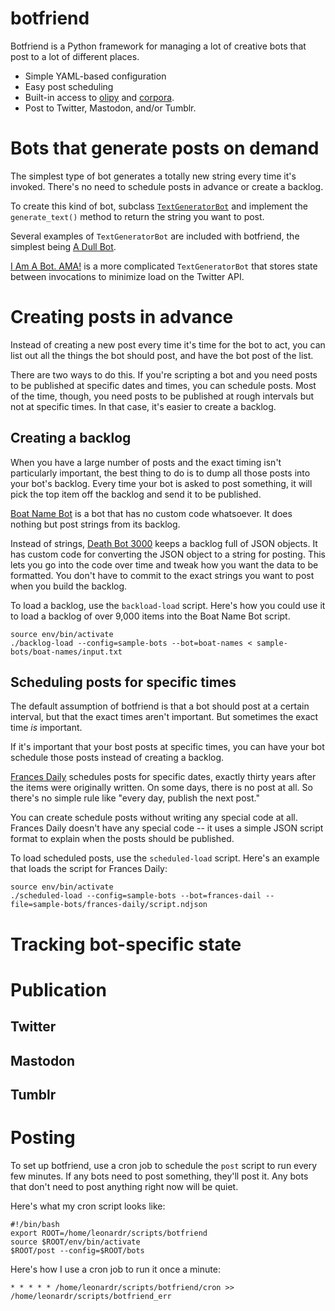 # botfriend

Botfriend is a Python framework for managing a lot of creative bots that
post to a lot of different places.

* Simple YAML-based configuration
* Easy post scheduling
* Built-in access to [olipy](https://github.com/leonardr/olipy) and
  [corpora](https://github.com/dariusk/corpora/).
* Post to Twitter, Mastodon, and/or Tumblr.

# Bots that generate posts on demand

The simplest type of bot generates a totally new string every time
it's invoked. There's no need to schedule posts in advance or create a
backlog.

To create this kind of bot, subclass
[`TextGeneratorBot`](https://github.com/leonardr/botfriend/blob/master/bot.py)
and implement the `generate_text()` method to return the string you
want to post.

Several examples of `TextGeneratorBot` are included with botfriend,
the simplest being [A Dull
Bot](https://github.com/leonardr/botfriend/tree/master/sample-bots/a-dull-bot).

[I Am A
Bot. AMA!](https://github.com/leonardr/botfriend/tree/master/sample-bots/ama)
is a more complicated `TextGeneratorBot` that stores state between
invocations to minimize load on the Twitter API.

# Creating posts in advance

Instead of creating a new post every time it's time for the bot to
act, you can list out all the things the bot should post, and have the
bot post of the list.

There are two ways to do this. If you're scripting a bot and you need
posts to be published at specific dates and times, you can schedule
posts. Most of the time, though, you need posts to be published at
rough intervals but not at specific times. In that case, it's easier
to create a backlog.

## Creating a backlog

When you have a large number of posts and the exact timing isn't
particularly important, the best thing to do is to dump all those
posts into your bot's backlog. Every time your bot is asked to post
something, it will pick the top item off the backlog and send it to be
published.

[Boat Name
Bot](https://github.com/leonardr/botfriend/tree/master/sample-bots/boat-names)
is a bot that has no custom code whatsoever. It does nothing but post
strings from its backlog.

Instead of strings, [Death Bot
3000](https://github.com/leonardr/botfriend/tree/master/sample-bots/roller-derby)
keeps a backlog full of JSON objects. It has custom code for
converting the JSON object to a string for posting. This lets you go
into the code over time and tweak how you want the data to be
formatted. You don't have to commit to the exact strings you want to
post when you build the backlog.

To load a backlog, use the `backload-load` script. Here's how you
could use it to load a backlog of over 9,000 items into the Boat Name
Bot script.

```
source env/bin/activate
./backlog-load --config=sample-bots --bot=boat-names < sample-bots/boat-names/input.txt
```

## Scheduling posts for specific times

The default assumption of botfriend is that a bot should post at a
certain interval, but that the exact times aren't important. But
sometimes the exact time _is_ important.

If it's important that your bost posts at specific times, you can have
your bot schedule those posts instead of creating a backlog.

[Frances
Daily](https://github.com/leonardr/botfriend/tree/master/sample-bots/frances-daily)
schedules posts for specific dates, exactly thirty years after the
items were originally written. On some days, there is no post at
all. So there's no simple rule like "every day, publish the next
post."

You can create schedule posts without writing any special code at
all. Frances Daily doesn't have any special code -- it uses a simple
JSON script format to explain when the posts should be published.

To load scheduled posts, use the `scheduled-load` script. Here's an
example that  loads the script for Frances Daily:

```
source env/bin/activate
./scheduled-load --config=sample-bots --bot=frances-dail --file=sample-bots/frances-daily/script.ndjson
```


# Tracking bot-specific state

# Publication

## Twitter

## Mastodon

## Tumblr

# Posting

To set up botfriend, use a cron job to schedule the `post` script to
run every few minutes. If any bots need to post something, they'll
post it. Any bots that don't need to post anything right now will be
quiet.

Here's what my cron script looks like:

```
#!/bin/bash
export ROOT=/home/leonardr/scripts/botfriend
source $ROOT/env/bin/activate
$ROOT/post --config=$ROOT/bots
```

Here's how I use a cron job to run it once a minute:

```
* * * * * /home/leonardr/scripts/botfriend/cron >> /home/leonardr/scripts/botfriend_err
```
